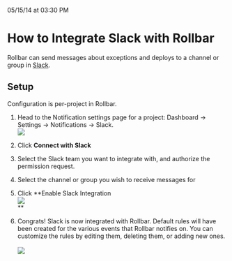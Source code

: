<span class="date">05/15/14 at 03:30 PM</span>

How to Integrate Slack with Rollbar
===================================

Rollbar can send messages about exceptions and deploys to a channel or
group in [Slack](https://slack.com/).

Setup
-----

Configuration is per-project in Rollbar.

1.  Head to the Notification settings page for a project: Dashboard -\>
    Settings -\> Notifications -\> Slack.\
    ![](http://photos.osmek.com/Screenshot-2014-09-23-192621.138859.o.png)

2.  Click **Connect with Slack**

3.  Select the Slack team you want to integrate with, and authorize the
    permission request.

4.  Select the channel or group you wish to receive messages for

5.  Click **Enable Slack Integration\
    ![](http://photos.osmek.com/Screenshot-2014-09-23-193001.138861.o.png)\
    **

6.  Congrats! Slack is now integrated with Rollbar. Default rules will
    have been created for the various events that Rollbar notifies on.
    You can customize the rules by editing them, deleting them, or
    adding new ones.\
    \
    ![](http://photos.osmek.com/Screenshot-2014-09-23-192846.138860.o.png)


